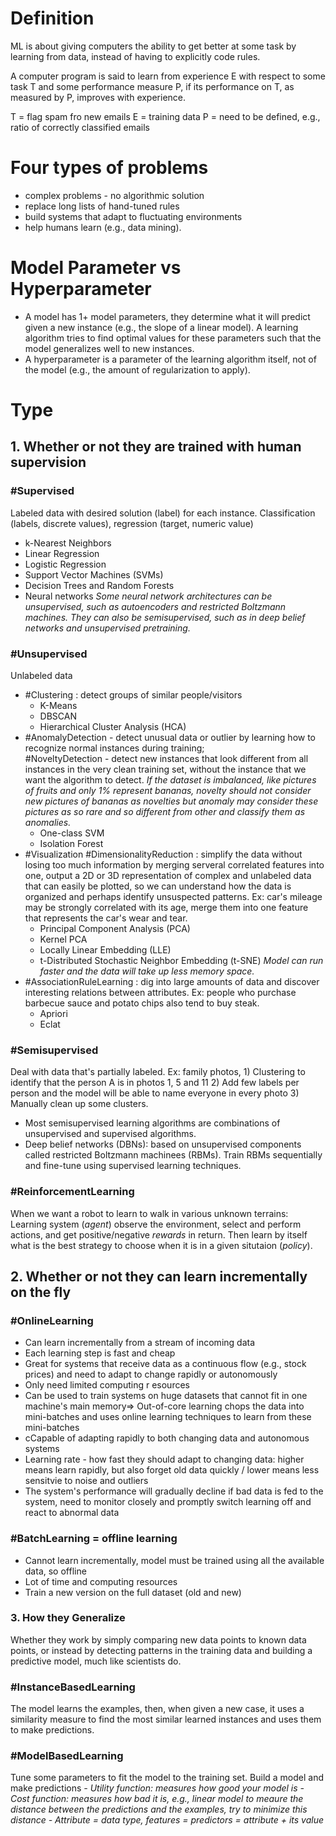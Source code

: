 # Definition
ML is about giving computers the ability to get better at some task by learning from data, instead of having to explicitly code rules.

A computer program is said to learn from experience E with respect to some task T and some performance measure P, if its performance on T, as measured by P, improves with experience.

T = flag spam fro new emails
E = training data
P = need to be defined, e.g., ratio of correctly classified emails

# Four types of problems
- complex problems - no algorithmic solution
- replace long lists of hand-tuned rules
- build systems that adapt to fluctuating environments
- help humans learn (e.g., data mining).

# Model Parameter vs Hyperparameter
- A model has 1+ model parameters, they determine what it will predict given a new instance (e.g., the slope of a linear model). A learning algorithm tries to find optimal values for these parameters such that the model generalizes well to new instances. 
- A hyperparameter is a parameter of the learning algorithm itself, not of the model (e.g., the amount of regularization to apply).


# Type
## 1. Whether or not they are trained with human supervision
### #Supervised 
Labeled data with desired solution (label) for each instance. Classification (labels, discrete values), regression (target, numeric value)
- k-Nearest Neighbors
- Linear Regression
- Logistic Regression
- Support Vector Machines (SVMs)
- Decision Trees and Random Forests
- Neural networks
	*Some neural network architectures can be unsupervised, such as autoencoders and restricted Boltzmann machines. They can also be semisupervised, such as in deep belief networks and unsupervised pretraining.*

### #Unsupervised 
Unlabeled data
- #Clustering : detect groups of similar people/visitors
	- K-Means  
	- DBSCAN
	- Hierarchical Cluster Analysis (HCA)
- #AnomalyDetection - detect unusual data or outlier by learning how to recognize normal instances during training;  
  #NoveltyDetection - detect new instances that look different from all instances in the very clean training set, without the instance that we want the algorithm to detect. 
  *If the dataset is imbalanced, like pictures of fruits and only 1% represent bananas, novelty should not consider new pictures of bananas as novelties but anomaly may consider these pictures as so rare and so different from other and classify them as anomalies.*
	- One-class SVM  
	- Isolation Forest  
- #Visualization #DimensionalityReduction : simplify the data without losing too much information by merging serveral correlated features into one, output a 2D or 3D representation of complex and unlabeled data that can easily be plotted, so we can understand how the data is organized and perhaps identify unsuspected patterns. Ex: car's mileage may be strongly correlated with its age, merge them into one feature that represents the car's wear and tear. 
	- Principal Component Analysis (PCA) 
	- Kernel PCA  
	- Locally Linear Embedding (LLE)
	- t-Distributed Stochastic Neighbor Embedding (t-SNE)
*Model can run faster and the data will take up less memory space.*
- #AssociationRuleLearning : dig into large amounts of data and discover interesting relations between attributes. Ex: people who purchase barbecue sauce and potato chips also tend to buy steak.
	- Apriori 
	- Eclat

### #Semisupervised 
Deal with data that's partially labeled. 
Ex: family photos, 
	1) Clustering to identify that the person A is in photos 1, 5 and 11
	2) Add few labels per person and the model will be able to name everyone in every photo
	3) Manually clean up some clusters.
- Most semisupervised learning algorithms are combinations of unsupervised and supervised algorithms.
- Deep belief networks (DBNs): based on unsupervised components called restricted Boltzmann machinees (RBMs). Train RBMs sequentially and fine-tune using supervised learning techniques.

### #ReinforcementLearning 
When we want a robot to learn to walk in various unknown terrains:
Learning system (*agent*) observe the environment, select and perform actions, and get positive/negative *rewards* in return. Then learn by itself what is the best strategy to choose when it is in a given situtaion (*policy*).


## 2. Whether or not they can learn incrementally on the fly
### #OnlineLearning
- Can learn incrementally from a stream of incoming data
- Each learning step is fast and cheap
- Great for systems that receive data as a continuous flow (e.g., stock prices) and need to adapt to change rapidly or autonomously
- Only need limited computing r esources
- Can be used to train systems on huge datasets that cannot fit in one machine's main memory=> Out-of-core learning chops the data into mini-batches and uses online learning techniques to learn from these mini-batches
- cCapable of adapting rapidly to both changing data and autonomous systems
- Learning rate - how fast they should adapt to changing data: higher means learn rapidly, but also forget old data quickly / lower means less sensitvie to noise and outliers 
- The system's performance will gradually decline if bad data is fed to the system, need to monitor closely and promptly switch learning off and react to abnormal data
### #BatchLearning  = offline learning
- Cannot learn incrementally, model must be trained using all the available data, so offline
- Lot of time and computing resources
- Train a new version on the full dataset (old and new)
 
### 3. How they Generalize
Whether they work by simply comparing new data points to known data points, or instead by detecting patterns in the training data and building a predictive model, much like scientists do.
### #InstanceBasedLearning
The model learns the examples, then, when given a new case, it uses a similarity measure to find the most similar learned instances and uses them to make predictions.
### #ModelBasedLearning 
Tune some parameters to fit the model to the training set. Build a model and make predictions
*- Utility function: measures how good your model is*
*- Cost function: measures how bad it is, e.g., linear model to meaure the distance between the predictions and the examples, try to minimize this distance*
*- Attribute = data type, features = predictors = attribute + its value*


